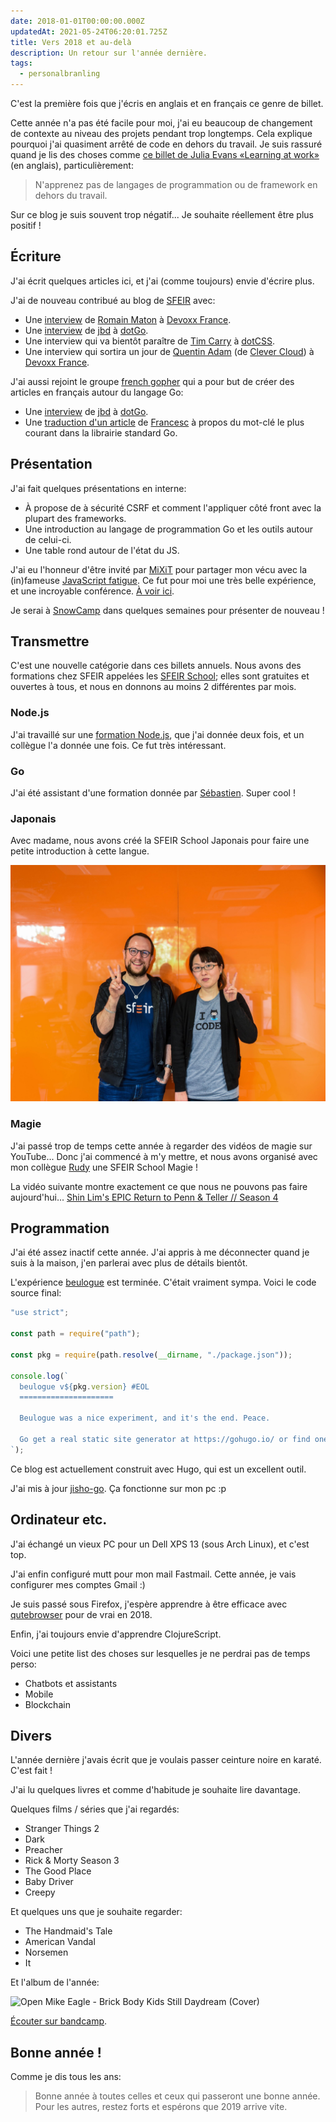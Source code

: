 ```yaml
---
date: 2018-01-01T00:00:00.000Z
updatedAt: 2021-05-24T06:20:01.725Z
title: Vers 2018 et au-delà
description: Un retour sur l'année dernière.
tags:
  - personalbranling
---
```


C'est la première fois que j'écris en anglais et en français ce genre de billet.

Cette année n'a pas été facile pour moi, j'ai eu beaucoup de changement de contexte au niveau des projets pendant trop longtemps. Cela explique pourquoi j'ai quasiment arrêté de code en dehors du travail. Je suis rassuré quand je lis des choses comme [ce billet de Julia Evans «Learning at work»](https://jvns.ca/blog/2017/08/06/learning-at-work/) (en anglais), particulièrement:

> N'apprenez pas de langages de programmation ou de framework en dehors du travail.

Sur ce blog je suis souvent trop négatif... Je souhaite réellement être plus positif !

## Écriture

J'ai écrit quelques articles ici, et j'ai (comme toujours) envie d'écrire plus.

J'ai de nouveau contribué au blog de [SFEIR](http://www.sfeir.com) avec:

- Une [interview](https://lemag.sfeir.com/interview-romain-maton/) de [Romain Maton](https://twitter.com/rmat0n) à [Devoxx France](http://devoxx.fr/).
- Une [interview](https://lemag.sfeir.com/interview-jaana-b-dogan-go/) de [jbd](https://twitter.com/rakyll) à [dotGo](https://www.dotgo.eu/).
- Une interview qui va bientôt paraître de [Tim Carry](https://twitter.com/pixelastic) à [dotCSS](https://www.dotcss.io/).
- Une interview qui sortira un jour de [Quentin Adam](https://twitter.com/waxzce) (de [Clever Cloud](https://www.clever-cloud.com/)) à [Devoxx France](http://devoxx.fr/).

J'ai aussi rejoint le groupe [french gopher](https://frenchgo.fr/) qui a pour but de créer des articles en français autour du langage Go:

- Une [interview](https://frenchgo.fr/2017/11/interview-jbd-dotgo-2017/) de [jbd](https://twitter.com/rakyll) à [dotGo](https://www.dotgo.eu/).
- Une [traduction d'un article](https://frenchgo.fr/2017/12/quel-est-le-mot-cle-le-plus-courant-dans-la-librairie-standard-go-/) de [Francesc](https://medium.com/@francesc/whats-the-most-common-identifier-in-go-s-stdlib-e468f3c9c7d9) à propos du mot-clé le plus courant dans la librairie standard Go.

## Présentation

J'ai fait quelques présentations en interne:

- À propose de à sécurité CSRF et comment l'appliquer côté front avec la plupart des frameworks.
- Une introduction au langage de programmation Go et les outils autour de celui-ci.
- Une table rond autour de l'état du JS.

J'ai eu l'honneur d'être invité par [MiXiT](http://mixitconf.org/) pour partager mon vécu avec la (in)fameuse [JavaScript fatigue](https://medium.com/@ericclemmons/javascript-fatigue-48d4011b6fc4). Ce fut pour moi une très belle expérience, et une incroyable conférence. [À voir ici](https://vimeo.com/215622626).

Je serai à [SnowCamp](http://snowcamp.io/) dans quelques semaines pour présenter de nouveau !

## Transmettre

C'est une nouvelle catégorie dans ces billets annuels. Nous avons des formations chez SFEIR appelées les [SFEIR School](http://school.sfeir.com/); elles sont gratuites et ouvertes à tous, et nous en donnons au moins 2 différentes par mois.

### Node.js

J'ai travaillé sur une [formation Node.js](https://school.sfeir.com/project/snj200/), que j'ai donnée deux fois, et un collègue l'a donnée une fois. Ce fut très intéressant.

### Go

J'ai été assistant d'une formation donnée par [Sébastien](https://twitter.com/sebastienfriess). Super cool !

### Japonais

Avec madame, nous avons créé la SFEIR School Japonais pour faire une petite introduction à cette langue.

![](../../../public/assets/IMG_1085.JPG)

### Magie

J'ai passé trop de temps cette année à regarder des vidéos de magie sur YouTube... Donc j'ai commencé à m'y mettre, et nous avons organisé avec mon collègue [Rudy](https://twitter.com/rudy_weber/) une SFEIR School Magie !

La vidéo suivante montre exactement ce que nous ne pouvons pas faire aujourd'hui... [Shin Lim's EPIC Return to Penn & Teller // Season 4](https://www.youtube.com/watch?v=thIlxChNYqk)

## Programmation

J'ai été assez inactif cette année. J'ai appris à me déconnecter quand je suis à la maison, j'en parlerai avec plus de détails bientôt.

L'expérience [beulogue](https://www.npmjs.com/package/beulogue) est terminée. C'était vraiment sympa. Voici le code source final:

```javascript
"use strict";

const path = require("path");

const pkg = require(path.resolve(__dirname, "./package.json"));

console.log(`
  beulogue v${pkg.version} #EOL
  =====================

  Beulogue was a nice experiment, and it's the end. Peace.

  Go get a real static site generator at https://gohugo.io/ or find one at https://www.staticgen.com/ !
`);
```

Ce blog est actuellement construit avec Hugo, qui est un excellent outil.

J'ai mis à jour [jisho-go](https://github.com/SiegfriedEhret/jisho-go). Ça fonctionne sur mon pc :p

## Ordinateur etc.

J'ai échangé un vieux PC pour un Dell XPS 13 (sous Arch Linux), et c'est top.

J'ai enfin configuré mutt pour mon mail Fastmail. Cette année, je vais configurer mes comptes Gmail :)

Je suis passé sous Firefox, j'espère apprendre à être efficace avec [qutebrowser](https://qutebrowser.org/) pour de vrai en 2018.

Enfin, j'ai toujours envie d'apprendre ClojureScript.

Voici une petite list des choses sur lesquelles je ne perdrai pas de temps perso:

- Chatbots et assistants
- Mobile
- Blockchain

## Divers

L'année dernière j'avais écrit que je voulais passer ceinture noire en karaté. C'est fait !

J'ai lu quelques livres et comme d'habitude je souhaite lire davantage.

Quelques films / séries que j'ai regardés:

- Stranger Things 2
- Dark
- Preacher
- Rick & Morty Season 3
- The Good Place
- Baby Driver
- Creepy

Et quelques uns que je souhaite regarder:

- The Handmaid's Tale
- American Vandal
- Norsemen
- It

Et l'album de l'année:

![Open Mike Eagle - Brick Body Kids Still Daydream (Cover)](/assets/contentful/1M4I21nWgxNMVON4YNCtjY/a367c11ecf0ac62958d4c073a20338e4/open-mike-eagle.jpg)

[Écouter sur bandcamp](https://openmikeeagle360.bandcamp.com/album/brick-body-kids-still-daydream).

## Bonne année !

Comme je dis tous les ans:

> Bonne année à toutes celles et ceux qui passeront une bonne année. Pour les autres, restez forts et espérons que 2019 arrive vite.
